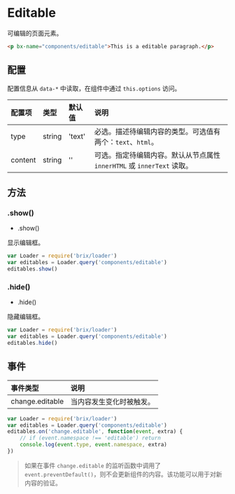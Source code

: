 # Editable

可编辑的页面元素。

```html
<p bx-name="components/editable">This is a editable paragraph.</p>
```

## 配置

配置信息从 `data-*` 中读取，在组件中通过 `this.options` 访问。

配置项  | 类型   | 默认值 | 说明
:------ | :----- | :----- | :----------
type    | string | 'text' | 必选。描述待编辑内容的类型。可选值有两个：`text`、`html`。
content | string | ''     | 可选。指定待编辑内容。默认从节点属性 `innerHTML` 或 `innerText` 读取。

## 方法

### .show()

* .show()

显示编辑框。

```js
var Loader = require('brix/loader')
var editables = Loader.query('components/editable')
editables.show()
```

### .hide()

* .hide()

隐藏编辑框。

```js
var Loader = require('brix/loader')
var editables = Loader.query('components/editable')
editables.hide()
```

## 事件

事件类型        | 说明
:-------------- | :----------
change.editable | 当内容发生变化时被触发。

```js
var Loader = require('brix/loader')
var editables = Loader.query('components/editable')
editables.on('change.editable', function(event, extra) {
    // if (event.namespace !== 'editable') return
    console.log(event.type, event.namespace, extra)
})
```

> 如果在事件 `change.editable` 的监听函数中调用了 `event.preventDefault()`，则不会更新组件的内容。该功能可以用于对新内容的验证。
